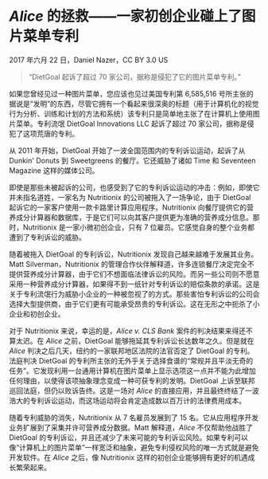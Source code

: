 # _Alice_ 的拯救——一家初创企业碰上了图片菜单专利

2017 年六月 22 日，Daniel Nazer，CC BY 3.0 US

> “DietGoal 起诉了超过 70 家公司，据称是侵犯了它的图片菜单专利。”

如果您曾经见过一种图片菜单，您应该也见过美国专利第 6,585,516 号所主张的据说是“发明”的东西，尽管它拥有一个看起来很深奥的标题（用于计算机化的视觉行为分析、训练和计划的方法和系统）该专利只是简单地主张了在计算机上使用图片菜单。专利流氓 DietGoal Innovations LLC 起诉了超过 70 家公司，据称是侵犯了这项荒唐的专利。

从 2011 年开始，DietGoal 开始了一波全国范围内的专利诉讼运动，起诉了从 Dunkin' Donuts 到 Sweetgreens 的餐厅。它还威胁了诸如 Time 和 Seventeen Magazine 这样的媒体公司。

即使是那些未被起诉的公司，也感受到了它的专利诉讼运动的冲击：例如，即使它并未指名道姓，一家名为 Nutritionix 的公司被拖入了一场争论，由于 DietGoal 起诉它的一家客户使用一款卡路里计算应用程序。Nutritionix 向餐厅提供它的营养成分计算器和数据库，于是它们可以向其客户提供更为准确的营养成分信息。那时，Nutritionix 是一家小微初创企业，只有 7 位雇员。它感觉自身的整个业务都遭到了专利诉讼的威胁。

随着被拖入 DietGoal 的专利诉讼，Nutritionix 发现自己越来越难于发展其业务。Matt Silverman，Nutritionix 的管理合作伙伴解释道，许多连锁餐厅决定完全不提供营养成分计算器，由于它们不想面临法律诉讼的风险。而另一些公司则不愿意采用一种营养成分计算器，如果得不到一纸针对专利诉讼的赔偿条款的承诺。这是关于专利流氓行为威胁小企业的一种被忽视了的方式。那些害怕专利诉讼的公司会选择大型提供商，由于它们更有可能承受昂贵的专利诉讼。这在无形之中扼杀了小企业和初创企业。

对于 Nutritionix 来说，幸运的是，_Alice v. CLS Bank_ 案件的判决结果来得还不算太迟。在 _Alice_ 之前，DietGoal 能够拖延其专利诉讼长达数年之久。但是就在 _Alice_ 判决之后几天，纽约的一家联邦地区法院的法官否定了 DietGoal 的专利。法庭判决 DietGoal 的专利所主张的无外乎关于选择食谱的“常规并且平淡无奇的任务”。它发现利用一台通用计算机在图片菜单上显示选项这一点并不能为此增加任何理由，以使得该项抽象理念变成一种可获专利的发明。DietGoal 上诉至联邦巡回法庭，但仍以败诉告终。这是一场对 _Alice_ 的直接应用，并且最终终结了一波浩大的专利诉讼运动，而这场运动将会肯定造成数以百万计的法律费用成本。

随着专利威胁的消失，Nutritionix 从 7 名雇员发展到了 15 名。它从应用程序开发业务扩展到了采集并许可营养成分数据。Matt 解释道，_Alice_ 不仅帮助他战胜了 DietGoal 的专利诉讼，并且还减少了未来可能的专利诉讼风险。如果专利可以像“计算机上的图片菜单”一样宽泛和抽象，避免专利侵权风险的唯一方式就是避免开发软件。在 _Alice_ 之后，像 Nutritionix 这样的初创企业能够拥有更好的机遇成长繁荣起来。
